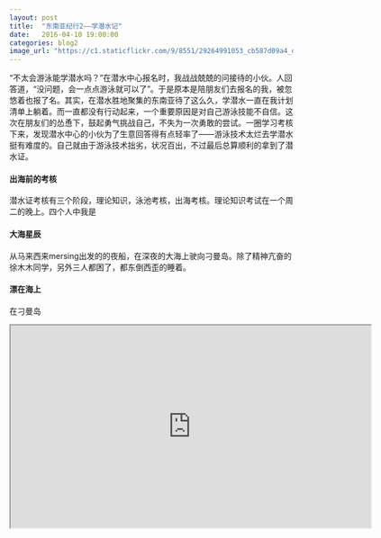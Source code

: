 ```yaml
---
layout: post
title:  "东南亚纪行2——学潜水记"
date:   2016-04-10 19:00:00
categories: blog2
image_url: "https://c1.staticflickr.com/9/8551/29264991053_cb587d09a4_o.jpg"
---
```


“不太会游泳能学潜水吗？”在潜水中心报名时，我战战兢兢的问接待的小伙。人回答道，“没问题，会一点点游泳就可以了”。于是原本是陪朋友们去报名的我，被忽悠着也报了名。其实，在潜水胜地聚集的东南亚待了这么久，学潜水一直在我计划清单上躺着。而一直都没有行动起来，一个重要原因是对自己游泳技能不自信。这次在朋友们的怂恿下，鼓起勇气挑战自己，不失为一次勇敢的尝试。一圈学习考核下来，发现潜水中心的小伙为了生意回答得有点轻率了——游泳技术太烂去学潜水挺有难度的。自己就由于游泳技术拙劣，状况百出，不过最后总算顺利的拿到了潜水证。

#### 出海前的考核

潜水证考核有三个阶段，理论知识，泳池考核，出海考核。理论知识考试在一个周二的晚上。四个人中我是

#### 大海星辰

从马来西来mersing出发的的夜船，在深夜的大海上驶向刁曼岛。除了精神亢奋的徐木木同学，另外三人都困了，都东倒西歪的睡着。

#### 漂在海上

在刁曼岛

<div class="video-container">
<iframe class="video-frame" src="https://drive.google.com/file/d/0B9XjGtS_KzVGU0hMQ1BwYWFjaDg/preview" width="640" height="360"></iframe>
</div>
